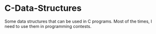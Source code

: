 C-Data-Structures
=================

Some data structures that can be used in C programs. Most of the times, I need to use them in programming contests.
